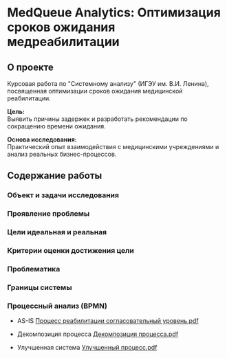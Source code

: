 # MedQueue Analytics: Оптимизация сроков ожидания медреабилитации

## О проекте
Курсовая работа по "Системному анализу" (ИГЭУ им. В.И. Ленина), посвященная оптимизации сроков ожидания медицинской реабилитации.

**Цель:**  
Выявить причины задержек и разработать рекомендации по сокращению времени ожидания.

**Основа исследования:**  
Практический опыт взаимодействия с медицинскими учреждениями и анализ реальных бизнес-процессов.

## Содержание работы

### Объект и задачи исследования

### Проявление проблемы

### Цели идеальная и реальная

### Критерии оценки достижения цели

### Проблематика

### Границы системы

### Процессный анализ (BPMN)
  * AS-IS
   [Процесс реабилитации согласовательный уровень.pdf](https://github.com/user-attachments/files/20871785/default.pdf)

  * Декомпозиция процесса
   [Декомпозиция процесса.pdf](https://github.com/user-attachments/files/20871770/default.pdf)

  * Улучшенная система
   [Улучшенный процесс.pdf](https://github.com/user-attachments/files/20871778/default.pdf)




